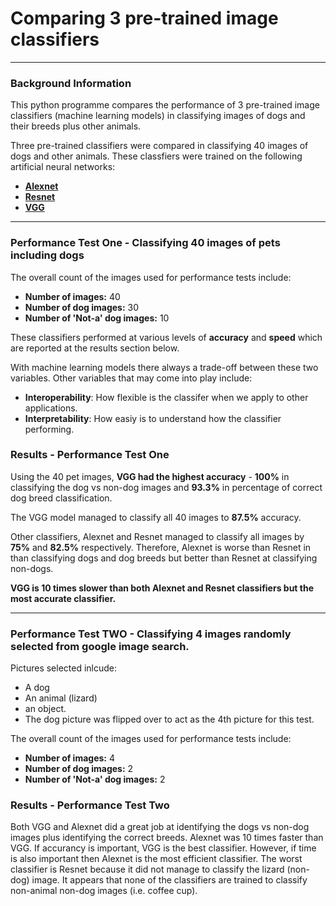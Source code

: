 # Comparing 3 pre-trained image classifiers
---

### Background Information
This python programme compares the performance of 3 pre-trained image classifiers (machine learning models) in classifying images of dogs and their breeds plus other animals.

Three pre-trained classifiers were compared in classifying 40 images of dogs and other animals. These classfiers were trained on the following artificial neural networks:
- [**Alexnet**](https://en.wikipedia.org/wiki/AlexNet)
- [**Resnet**](https://en.wikipedia.org/wiki/Residual_neural_network)
- [**VGG**](https://neurohive.io/en/popular-networks/vgg16/)

---

### Performance Test One - Classifying 40 images of pets including dogs 

The overall count of the images used for performance tests include: 
- **Number of images:** 40
- **Number of dog images:**  30
- **Number of 'Not-a' dog images:** 10

These classifiers performed at various levels of **accuracy** and **speed** which are reported at the results section below. 

With machine learning models there always a trade-off between these two variables. Other variables that may come into play include:

- **Interoperability**: How flexible is the classifer when we apply to other applications.
- **Interpretability**: How easiy is to understand how the classifier performing.

### Results - Performance Test One

Using the 40 pet images, **VGG had the highest accuracy** - **100%** in classifying the dog vs non-dog images and **93.3%** in percentage of correct dog breed classification. 

The VGG model managed to classify all 40 images to **87.5%** accuracy. 

Other classifiers, Alexnet and Resnet managed to classify all images by **75%** and **82.5%** respectively. Therefore, Alexnet is worse than Resnet in than classifying dogs and dog breeds but better than Resnet at classifying non-dogs. 

**VGG is 10 times slower than both Alexnet and Resnet classifiers but the most accurate classifier.**

---

### Performance Test TWO - Classifying 4 images randomly selected from google image search. 

Pictures selected inlcude: 
- A dog
- An animal (lizard)
- an object. 
- The dog picture was flipped over to act as the 4th picture for this test.

The overall count of the images used for performance tests include: 
- **Number of images:** 4
- **Number of dog images:**  2
- **Number of 'Not-a' dog images:** 2

### Results - Performance Test Two

Both VGG and Alexnet did a great job at identifying the dogs vs non-dog images plus identifying the correct breeds. Alexnet was 10 times faster than VGG. If accurancy is important, VGG is the best classifier. However, if time is also important then Alexnet is the most efficient classifier. The worst classifier is Resnet because it did not manage to classify the lizard (non-dog) image. It appears that none of the classifiers are trained to classify non-animal non-dog images (i.e. coffee cup).
